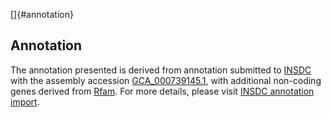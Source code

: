[]{#annotation}

Annotation
----------

The annotation presented is derived from annotation submitted to
[INSDC](http://www.insdc.org) with the assembly accession
[GCA\_000739145.1](http://www.ebi.ac.uk/ena/data/view/GCA_000739145.1),
with additional non-coding genes derived from
[Rfam](http://rfam.xfam.org/). For more details, please visit [INSDC
annotation
import](http://ensemblgenomes.org/info/data/insdc_annotation).
